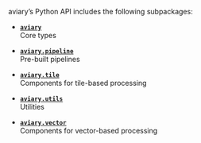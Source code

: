 <style>
  .md-sidebar--secondary { visibility: hidden }
</style>

aviary’s Python API includes the following subpackages:

<div class="grid cards" markdown>

-   [**`aviary`**][**aviary**]<br>
    Core types

-   [**`aviary.pipeline`**][**aviary.pipeline**]<br>
    Pre-built pipelines

-   [**`aviary.tile`**][**aviary.tile**]<br>
    Components for tile-based processing

-   [**`aviary.utils`**][**aviary.utils**]<br>
    Utilities

-   [**`aviary.vector`**][**aviary.vector**]<br>
    Components for vector-based processing

</div>

  [**aviary**]: core/bounding_box.md
  [**aviary.pipeline**]: pipeline/tile_pipeline.md
  [**aviary.tile**]: tile/model/adois.md
  [**aviary.utils**]: utils/coordinates_filter/coordinates_filter.md
  [**aviary.vector**]: vector/vector_exporter.md
